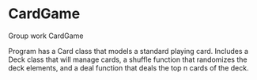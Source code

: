 # CardGame
Group work CardGame

Program has a Card class that models a standard playing card. Includes a Deck class that will manage cards, a shuffle function that randomizes the deck elements, and a deal function that deals the top n cards of the deck. 

